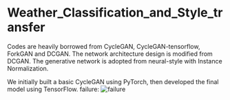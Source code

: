 # Weather_Classification_and_Style_transfer
Codes are heavily borrowed from CycleGAN, CycleGAN-tensorflow, ForkGAN and DCGAN. The network architecture design is modified from DCGAN. The generative network is adopted from neural-style with Instance Normalization.

We initially built a basic CycleGAN using PyTorch, then developed the final model using TensorFlow.
failure:
![failure](https://github.com/17yw140/Weather_Classification_and_Style_transfer/assets/114831042/330499be-0e5b-422c-a877-be122065e12a)
